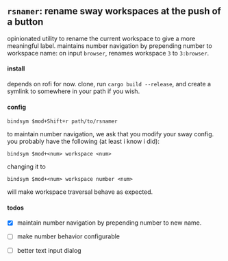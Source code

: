## `rsnamer`: rename sway workspaces at the push of a button

opinionated utility to rename the current workspace to give a more meaningful
label. maintains number navigation by prepending number to workspace name: on 
input `browser`, renames workspace `3` to `3:browser`.

#### install

depends on rofi for now. clone, run `cargo build --release`, and create a 
symlink to somewhere in your path if you wish.

#### config

```text
bindsym $mod+Shift+r path/to/rsnamer
```

to maintain number navigation, we ask that you modify your sway config. 
you probably have the following (at least i know i did): 

```text
bindsym $mod+<num> workspace <num>
```

changing it to 

```text
bindsym $mod+<num> workspace number <num>
```

will make workspace traversal behave as expected.

#### todos

 - [x] maintain number navigation by prepending number to new name.
 - [ ] make number behavior configurable
 - [ ] better text input dialog


